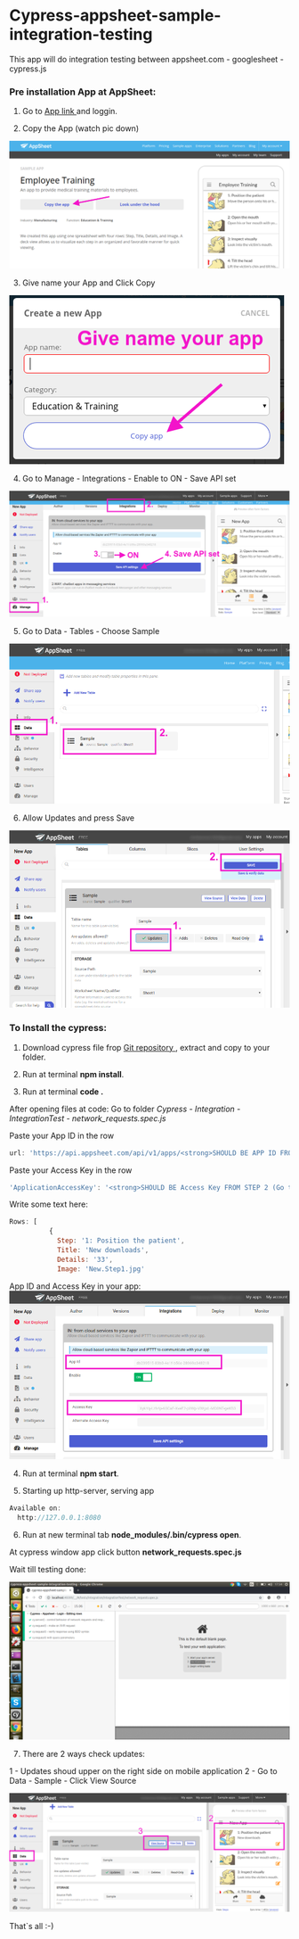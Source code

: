 # Cypress-appsheet-sample-integration-testing
This app will do integration testing between appsheet.com - googlesheet - cypress.js

### Pre installation App at AppSheet:

1) Go to <a href="https://www.appsheet.com/samples/An-app-to-provide-medical-training-materials-to-employees?appGuidString=a5b1f447-ee56-4093-8852-dceedf407bfd"> App link </a> and loggin. 

2) Copy the App (watch pic down)
<img src="pic/screenshot-www.appsheet.com-2018.12.21-16-33-25.png">

3) Give name your App and Click Copy
<img src="pic/screenshot-www.appsheet.com-2018.12.21-16-54-17.png">

4) Go to Manage - Integrations - Enable to ON - Save API set
<img src="pic/screenshot-www.appsheet.com-2018.12.21-16-58-02.png">

5) Go to Data - Tables - Choose Sample
<img src="pic/screenshot-www.appsheet.com-2018.12.21-17-05-40.png">

6) Allow Updates and press Save
<img src="pic/screenshot-www.appsheet.com-2018.12.21-17-08-48.png">


### To Install the cypress:

1) Download cypress file frop <a href="https://github.com/marinashinkareva/cypress-appsheet-sample-integration-testing"> Git repository </a>, extract and copy to your folder.

2) Run at terminal <b>npm install</b>.

3) Run at terminal <b>code .</b>

After opening files at code:
Go to folder <i>Cypress - Integration - IntegrationTest - network_requests.spec.js</i>

Paste your App ID in the row 
```js
url: 'https://api.appsheet.com/api/v1/apps/<strong>SHOULD BE APP ID FROM STEP 2 (Go to Manage - Integrations)</strong> /tables/Sample/Action', // baseUrl is prepended to url
```

Paste your Access Key in the row 
```js
'ApplicationAccessKey': '<strong>SHOULD BE Access Key FROM STEP 2 (Go to Manage - Integrations)</strong>'
```

Write some text here:
```js
Rows: [
          {
            Step: '1: Position the patient',
            Title: 'New downloads',
            Details: '33',
            Image: 'New.Step1.jpg'
```
App ID and Access Key in your app:
<img src="pic/screenshot-www.appsheet.com-2018.12.21-17-35-41.png">

4) Run at terminal <b>npm start</b>.

5) Starting up http-server, serving app
```js
Available on:
  http://127.0.0.1:8080
  ```
 
6) Run at new terminal tab <b>node_modules/.bin/cypress open</b>.

At cypress window app click button <b>network_requests.spec.js</b>

Wait till testing done:

<img src="pic/Screenshot from 2018-12-21 17-54-44.png">

7) There are 2 ways check updates:

 1 - Updates shoud upper on the right side on mobile application
 2 - Go to Data - Sample - Click View Source

 <img src="pic/screenshot-www.appsheet.com-2018.12.21-17-59-29.png">
 
That`s all :-)
